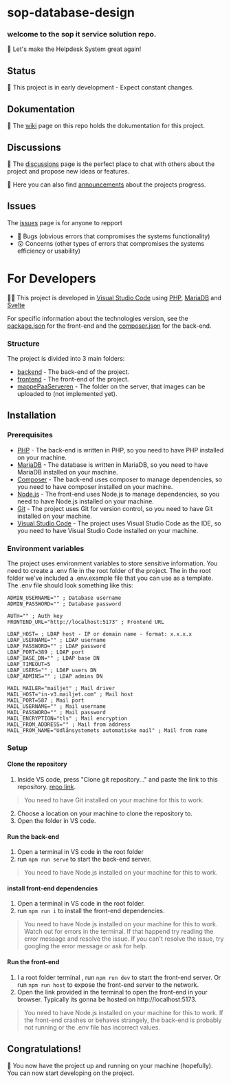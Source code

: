 # sop-database-design
### welcome to the sop it service solution repo.
🙌 Let's make the Helpdesk System great again!

## Status
📆 This project is in early development - Expect constant changes.

## Dokumentation
📝 The [wiki](https://github.com/kenn7575/sop-it-service-solution/wiki) page on this repo holds the dokumentation for this project.

## Discussions
🤙 The [discussions](https://github.com/kenn7575/sop-it-service-solution/discussions) page is the perfect place to chat with others about the project and propose new ideas or features.

📣 Here you can also find [announcements](https://github.com/kenn7575/sop-it-service-solution/discussions/categories/announcements) about the projects progress.

## Issues
The [issues](https://github.com/kenn7575/sop-it-service-solution/issues) page is for anyone to repport
- 👾 Bugs (obvious errors that compromises the systems functionality)
- 😲 Concerns (other types of errors that compromises the systems efficiency or usability)

# For Developers 
👨‍💻 This project is developed in [Visual Studio Code](https://code.visualstudio.com/) using [PHP](https://www.php.net/), [MariaDB](https://mariadb.org/) and [Svelte](https://svelte.dev/)

For specific information about the technologies version, see the [package.json](https://github.com/kenn7575/sop-it-service-solution/blob/main/frontend/udl%C3%A5nssystem/package.json) for the front-end and the [composer.json](https://github.com/kenn7575/sop-it-service-solution/blob/main/backend/composer.lock) for the back-end.

### Structure
The project is divided into 3 main folders:
- [backend](https://github.com/kenn7575/sop-it-service-solution/tree/main/backend) - The back-end of the project.
- [frontend](https://github.com/kenn7575/sop-it-service-solution/tree/main/frontend) - The front-end of the project.
- [mappePaaServeren](https://github.com/kenn7575/sop-it-service-solution/tree/main/mappePaaServeren) - The folder on the server, that images can be uploaded to (not implemented yet).

## Installation
### Prerequisites
- [PHP](https://www.php.net/) - The back-end is written in PHP, so you need to have PHP installed on your machine.
- [MariaDB](https://mariadb.org/) - The database is written in MariaDB, so you need to have MariaDB installed on your machine.
- [Composer](https://getcomposer.org/) - The back-end uses composer to manage dependencies, so you need to have composer installed on your machine.
- [Node.js](https://nodejs.org/en/) - The front-end uses Node.js to manage dependencies, so you need to have Node.js installed on your machine.
- [Git](https://git-scm.com/) - The project uses Git for version control, so you need to have Git installed on your machine.
- [Visual Studio Code](https://code.visualstudio.com/) - The project uses Visual Studio Code as the IDE, so you need to have Visual Studio Code installed on your machine.

### Environment variables
The project uses environment variables to store sensitive information. You need to create a .env file in the root folder of the project. The in the root folder we've included a .env.example file that you can use as a template. The .env file should look something like this:
```
ADMIN_USERNAME="" ; Database username
ADMIN_PASSWORD="" ; Database password

AUTH="" ; Auth key
FRONTEND_URL="http://localhost:5173" ; Frontend URL

LDAP_HOST= ; LDAP host - IP or domain name - format: x.x.x.x
LDAP_USERNAME="" ; LDAP username
LDAP_PASSWORD="" ; LDAP password
LDAP_PORT=389 ; LDAP port
LDAP_BASE_DN="" ; LDAP base DN
LDAP_TIMEOUT=5
LDAP_USERS="" ; LDAP users DN
LDAP_ADMINS="" ; LDAP admins DN

MAIL_MAILER="mailjet" ; Mail driver
MAIL_HOST="in-v3.mailjet.com" ; Mail host
MAIL_PORT=587 ; Mail port
MAIL_USERNAME="" ; Mail username
MAIL_PASSWORD="" ; Mail password
MAIL_ENCRYPTION="tls" ; Mail encryption
MAIL_FROM_ADDRESS="" ; Mail from address
MAIL_FROM_NAME="Udlånsystemets automatiske mail" ; Mail from name
```

### Setup
#### Clone the repository
1. Inside VS code, press "Clone git repository..." and paste the link to this repository. [repo link](https://github.com/kenn7575/sop-it-service-solution).
> You need to have Git installed on your machine for this to work.
2. Choose a location on your machine to clone the repository to.
3. Open the folder in VS code.

#### Run the back-end
1. Open a terminal in VS code in the root folder
2. run ```npm run serve``` to start the back-end server.
> You need to have Node.js installed on your machine for this to work.

#### install front-end dependencies
1. Open a terminal in VS code in the root folder.
2. run ```npm run i``` to install the front-end dependencies.
> You need to have Node.js installed on your machine for this to work.
> Watch out for errors in the terminal. If that happend try reading the error message and resolve the issue. If you can't resolve the issue, try googling the error message or ask for help.

#### Run the front-end
1. I a root folder terminal , run ```npm run dev``` to start the front-end server. Or run ```npm run host``` to expose the front-end server to the network.
2. Open the link provided in the terminal to open the front-end in your browser. Typically its gonna be hosted on http://localhost:5173.
> You need to have Node.js installed on your machine for this to work. If the front-end crashes or behaves strangely, the back-end is probably not running or the .env file has incorrect values.

## Congratulations!
🎉 You now have the project up and running on your machine (hopefully). You can now start developing on the project.
